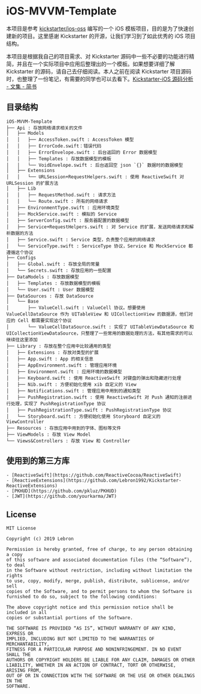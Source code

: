 # iOS-MVVM-Template

本项目是参考 [kickstarter/ios-oss](https://github.com/kickstarter/ios-oss) 编写的一个 iOS 模板项目，目的是为了快速创建新的项目。这里感谢 Kickstarter 的开源，让我们学习到了如此优秀的 iOS 项目结构。

本项目是根据我自己的项目需求、对 Kickstarter 源码中一些不必要的功能进行精简，并且在一个实际项目中应用后整理出的一个模板。如果想要详细了解 Kickstarter 的源码，请自己去仔细阅读。本人之前在阅读 Kickstarter 项目源码时，也整理了一份笔记，有需要的同学也可以去看下。[Kickstarter-iOS 源码分析 - 文集 - 简书](https://www.jianshu.com/nb/36807985)

## 目录结构

```
iOS-MVVM-Template
├── Api : 存放网络请求相关的文件
│   ├── Models
│   │   ├── AccessToken.swift : AccessToken 模型
│   │   ├── ErrorCode.swift：错误代码
│   │   ├── ErrorEnvelope.swift : 后台返回的 Error 数据模型
│   │   ├── Templates : 存放数据模型的模板
│   │   └── VoidEnvelope.swift : 后台返回空 json `{}` 数据时的数据模型
│   ├── Extensions
│   │   └── URLSession+RequestHelpers.swift : 使用 ReactiveSwift 对 URLSession 的扩展方法
│   ├── Lib
│   │   ├── RequestMethod.swift : 请求方法
│   │   └── Route.swift : 所有的网络请求
│   ├── EnvironmentType.swift : 应用环境类型
│   ├── MockService.swift : 模拟的 Service
│   ├── ServerConfig.swift : 服务器配置的数据模型
│   ├── Service+RequestHelpers.swift : 对 Service 的扩展，发送网络请求和解析数据的方法
│   ├── Service.swift : Service 类型，负责整个应用的网络请求
│   └── ServiceType.swift : ServiceType 协议，Service 和 MockService 都遵循这个协议
├── Configs
│   ├── Global.swift : 存放全局的常量
│   └── Secrets.swift : 存放应用的一些配置
├── DataModels : 存放数据模型
│   ├── Templates : 存放数据模型的模板
│   └── User.swift : User 数据模型
├── DataSources : 存放 DataSource
│   └── Base
│       ├── ValueCell.swift : ValueCell 协议。想要使用 ValueCellDataSource 作为 UITableView 和 UICollectionView 的数据源，他们对应的 Cell 都需要实现这个协议
│       └── ValueCellDataSource.swift : 实现了 UITableViewDataSource 和 UICollectionViewDataSource，只整理了一些常用的数据处理的方法，有其他需求的可以继续往这里添加
├── Library : 存放在整个应用中比较通用的类型
│   ├── Extensions : 存放对类型的扩展
│   ├── App.swift : App 的相关信息
│   ├── AppEnvironment.swift : 管理应用环境
│   ├── Environment.swift : 应用环境的数据模型
│   ├── Keyboard.swift : 使用 ReactiveSwift 对键盘的弹出和隐藏进行处理
│   ├── Nib.swift : 方便初始化使用 xib 自定义的 View
│   ├── Notifications.swift : 管理应用中用到的通知类型
│   ├── PushRegistration.swift : 使用 ReactiveSwift 对 Push 通知的注册进行处理，实现了 PushRegistrationType 协议
│   ├── PushRegistrationType.swift : PushRegistrationType 协议
│   └── Storyboard.swift : 方便初始化使用 Storyboard 自定义的 ViewController
├── Resources : 存放应用中用到的字体、图标等文件
├── ViewModels : 存放 View Model
└── Views&Controllers : 存放 View 和 Controller
```

## 使用到的第三方库

    - [ReactiveSwift](https://github.com/ReactiveCocoa/ReactiveSwift)
    - [ReactiveExtensions](https://github.com/Lebron1992/Kickstarter-ReactiveExtensions)
    - [PKHUD](https://github.com/pkluz/PKHUD)
    - [JWT](https://github.com/yourkarma/JWT)

## License

```
MIT License

Copyright (c) 2019 Lebron

Permission is hereby granted, free of charge, to any person obtaining a copy
of this software and associated documentation files (the “Software”), to deal
in the Software without restriction, including without limitation the rights
to use, copy, modify, merge, publish, distribute, sublicense, and/or sell
copies of the Software, and to permit persons to whom the Software is
furnished to do so, subject to the following conditions:

The above copyright notice and this permission notice shall be included in all
copies or substantial portions of the Software.

THE SOFTWARE IS PROVIDED “AS IS”, WITHOUT WARRANTY OF ANY KIND, EXPRESS OR
IMPLIED, INCLUDING BUT NOT LIMITED TO THE WARRANTIES OF MERCHANTABILITY,
FITNESS FOR A PARTICULAR PURPOSE AND NONINFRINGEMENT. IN NO EVENT SHALL THE
AUTHORS OR COPYRIGHT HOLDERS BE LIABLE FOR ANY CLAIM, DAMAGES OR OTHER
LIABILITY, WHETHER IN AN ACTION OF CONTRACT, TORT OR OTHERWISE, ARISING FROM,
OUT OF OR IN CONNECTION WITH THE SOFTWARE OR THE USE OR OTHER DEALINGS IN THE
SOFTWARE.
```
